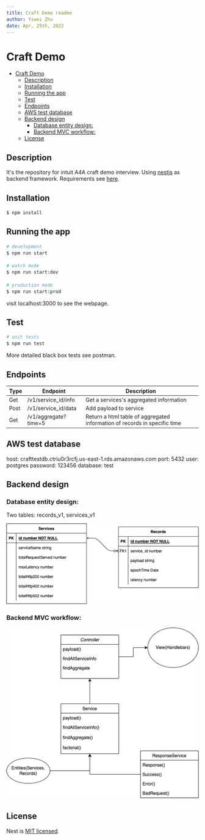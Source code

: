 ```yaml
---
title: Craft Demo readme
author: Yiwei Zhu
date: Apr, 25th, 2022
---
```


# Craft Demo

- [Craft Demo](#craft-demo)
  - [Description](#description)
  - [Installation](#installation)
  - [Running the app](#running-the-app)
  - [Test](#test)
  - [Endpoints](#endpoints)
  - [AWS test database](#aws-test-database)
  - [Backend design](#backend-design)
    - [Database entity design:](#database-entity-design)
    - [Backend MVC workflow:](#backend-mvc-workflow)
  - [License](#license)

## Description

It's the repository for intuit A4A craft demo interview. Using [nestjs](https://docs.nestjs.com/) as backend framework. Requirements see [here](./SRE%20A4A%20Craft%20Demo%20(1).docx).

## Installation

```bash
$ npm install
```

## Running the app

```bash
# development
$ npm run start

# watch mode
$ npm run start:dev

# production mode
$ npm run start:prod
```

visit localhost:3000 to see the webpage.

## Test

```bash
# unit tests
$ npm run test
```

More detailed black box tests see postman.

## Endpoints

|Type|Endpoint|Description|
|----|--------|-----------|
|Get |/v1/service_id/info|Get a services's aggregated information|
|Post|/v1/service_id/data|Add payload to service|
|Get |/v1/aggregate?time=5|Return a html table of aggregated information of records in specific time|

## AWS test database

host: crafttestdb.ctriu0r3rcfj.us-east-1.rds.amazonaws.com
port: 5432
user: postgres
password: 123456
database: test

## Backend design

### Database entity design:

Two tables: records_v1, services_v1

![database entity design](./img/entity.drawio.png)

### Backend MVC workflow:
![MVC workflow](./img/MVC.drawio.png)

## License

Nest is [MIT licensed](LICENSE).

